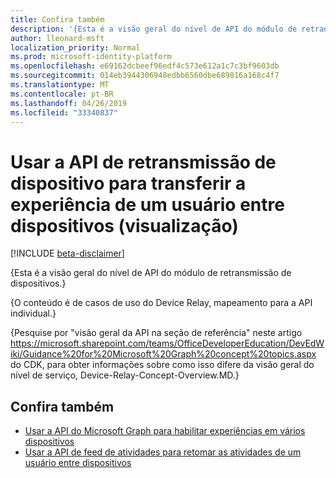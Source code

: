 ```yaml
---
title: Confira também
description: '{Esta é a visão geral do nível de API do módulo de retransmissão de dispositivos.}'
author: lleonard-msft
localization_priority: Normal
ms.prod: microsoft-identity-platform
ms.openlocfilehash: e69162dcbeef96edf4c573e612a1c7c3bf9603db
ms.sourcegitcommit: 014eb3944306948edbb6560dbe689816a168c4f7
ms.translationtype: MT
ms.contentlocale: pt-BR
ms.lasthandoff: 04/26/2019
ms.locfileid: "33340837"
---
```

# <a name="use-the-device-relay-api-to-transfer-a-users-experience-across-devices-preview"></a>Usar a API de retransmissão de dispositivo para transferir a experiência de um usuário entre dispositivos (visualização)

[!INCLUDE [beta-disclaimer](../../includes/beta-disclaimer.md)]

{Esta é a visão geral do nível de API do módulo de retransmissão de dispositivos.}

{O conteúdo é de casos de uso do Device Relay, mapeamento para a API individual.}

{Pesquise por "visão geral da API na seção de referência" neste artigo https://microsoft.sharepoint.com/teams/OfficeDeveloperEducation/DevEdWiki/Guidance%20for%20Microsoft%20Graph%20concept%20topics.aspx do CDK, para obter informações sobre como isso difere da visão geral do nível de serviço, Device-Relay-Concept-Overview.MD.}

## <a name="see-also"></a>Confira também

- [Usar a API do Microsoft Graph para habilitar experiências em vários dispositivos](cross-device-reference-overview.md)
- [Usar a API de feed de atividades para retomar as atividades de um usuário entre dispositivos](activity-feed-api-overview.md)
